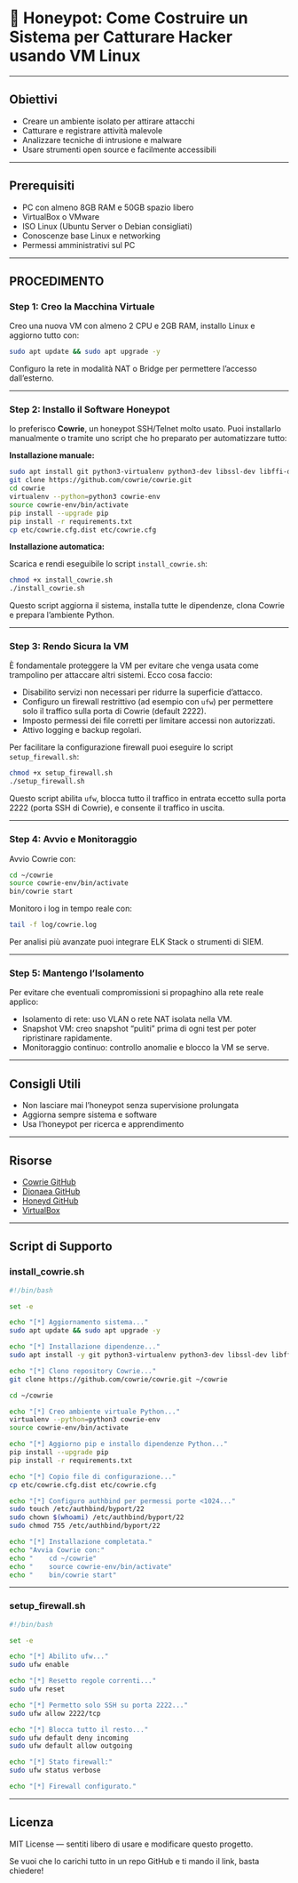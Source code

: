 # 🐝 Honeypot: Come Costruire un Sistema per Catturare Hacker usando VM Linux
---

## Obiettivi
- Creare un ambiente isolato per attirare attacchi  
- Catturare e registrare attività malevole  
- Analizzare tecniche di intrusione e malware  
- Usare strumenti open source e facilmente accessibili  

---

## Prerequisiti
- PC con almeno 8GB RAM e 50GB spazio libero  
- VirtualBox o VMware  
- ISO Linux (Ubuntu Server o Debian consigliati)  
- Conoscenze base Linux e networking  
- Permessi amministrativi sul PC  

---

## PROCEDIMENTO

### Step 1: Creo la Macchina Virtuale
Creo una nuova VM con almeno 2 CPU e 2GB RAM, installo Linux e aggiorno tutto con:

```bash
sudo apt update && sudo apt upgrade -y
```

Configuro la rete in modalità NAT o Bridge per permettere l’accesso dall’esterno.

---

### Step 2: Installo il Software Honeypot  
Io preferisco **Cowrie**, un honeypot SSH/Telnet molto usato. Puoi installarlo manualmente o tramite uno script che ho preparato per automatizzare tutto:

**Installazione manuale:**

```bash
sudo apt install git python3-virtualenv python3-dev libssl-dev libffi-dev build-essential libpython3-dev python3-minimal authbind virtualenv -y
git clone https://github.com/cowrie/cowrie.git
cd cowrie
virtualenv --python=python3 cowrie-env
source cowrie-env/bin/activate
pip install --upgrade pip
pip install -r requirements.txt
cp etc/cowrie.cfg.dist etc/cowrie.cfg
```

**Installazione automatica:**

Scarica e rendi eseguibile lo script `install_cowrie.sh`:

```bash
chmod +x install_cowrie.sh
./install_cowrie.sh
```

Questo script aggiorna il sistema, installa tutte le dipendenze, clona Cowrie e prepara l’ambiente Python.

---

### Step 3: Rendo Sicura la VM  
È fondamentale proteggere la VM per evitare che venga usata come trampolino per attaccare altri sistemi. Ecco cosa faccio:

- Disabilito servizi non necessari per ridurre la superficie d’attacco.
- Configuro un firewall restrittivo (ad esempio con `ufw`) per permettere solo il traffico sulla porta di Cowrie (default 2222).
- Imposto permessi dei file corretti per limitare accessi non autorizzati.
- Attivo logging e backup regolari.

Per facilitare la configurazione firewall puoi eseguire lo script `setup_firewall.sh`:

```bash
chmod +x setup_firewall.sh
./setup_firewall.sh
```

Questo script abilita `ufw`, blocca tutto il traffico in entrata eccetto sulla porta 2222 (porta SSH di Cowrie), e consente il traffico in uscita.

---

### Step 4: Avvio e Monitoraggio
Avvio Cowrie con:

```bash
cd ~/cowrie
source cowrie-env/bin/activate
bin/cowrie start
```

Monitoro i log in tempo reale con:

```bash
tail -f log/cowrie.log
```

Per analisi più avanzate puoi integrare ELK Stack o strumenti di SIEM.

---

### Step 5: Mantengo l’Isolamento  
Per evitare che eventuali compromissioni si propaghino alla rete reale applico:

- Isolamento di rete: uso VLAN o rete NAT isolata nella VM.  
- Snapshot VM: creo snapshot “puliti” prima di ogni test per poter ripristinare rapidamente.  
- Monitoraggio continuo: controllo anomalie e blocco la VM se serve.

---

## Consigli Utili
- Non lasciare mai l’honeypot senza supervisione prolungata  
- Aggiorna sempre sistema e software  
- Usa l’honeypot per ricerca e apprendimento

---

## Risorse
- [Cowrie GitHub](https://github.com/cowrie/cowrie)  
- [Dionaea GitHub](https://github.com/DinoTools/dionaea)  
- [Honeyd GitHub](https://github.com/DataSoft/Honeyd)  
- [VirtualBox](https://www.virtualbox.org/)  

---

## Script di Supporto

### install_cowrie.sh

```bash
#!/bin/bash

set -e

echo "[*] Aggiornamento sistema..."
sudo apt update && sudo apt upgrade -y

echo "[*] Installazione dipendenze..."
sudo apt install -y git python3-virtualenv python3-dev libssl-dev libffi-dev build-essential libpython3-dev python3-minimal authbind virtualenv

echo "[*] Clono repository Cowrie..."
git clone https://github.com/cowrie/cowrie.git ~/cowrie

cd ~/cowrie

echo "[*] Creo ambiente virtuale Python..."
virtualenv --python=python3 cowrie-env
source cowrie-env/bin/activate

echo "[*] Aggiorno pip e installo dipendenze Python..."
pip install --upgrade pip
pip install -r requirements.txt

echo "[*] Copio file di configurazione..."
cp etc/cowrie.cfg.dist etc/cowrie.cfg

echo "[*] Configuro authbind per permessi porte <1024..."
sudo touch /etc/authbind/byport/22
sudo chown $(whoami) /etc/authbind/byport/22
sudo chmod 755 /etc/authbind/byport/22

echo "[*] Installazione completata."
echo "Avvia Cowrie con:"
echo "    cd ~/cowrie"
echo "    source cowrie-env/bin/activate"
echo "    bin/cowrie start"
```

---

### setup_firewall.sh

```bash
#!/bin/bash

set -e

echo "[*] Abilito ufw..."
sudo ufw enable

echo "[*] Resetto regole correnti..."
sudo ufw reset

echo "[*] Permetto solo SSH su porta 2222..."
sudo ufw allow 2222/tcp

echo "[*] Blocca tutto il resto..."
sudo ufw default deny incoming
sudo ufw default allow outgoing

echo "[*] Stato firewall:"
sudo ufw status verbose

echo "[*] Firewall configurato."
```

---

## Licenza
MIT License — sentiti libero di usare e modificare questo progetto.

Se vuoi che lo carichi tutto in un repo GitHub e ti mando il link, basta chiedere!

